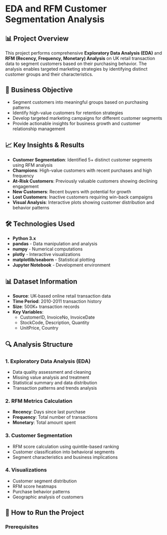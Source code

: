 # EDA and RFM Customer Segmentation Analysis

## 📊 Project Overview
This project performs comprehensive **Exploratory Data Analysis (EDA)** and **RFM (Recency, Frequency, Monetary) Analysis** on UK retail transaction data to segment customers based on their purchasing behavior. The analysis enables targeted marketing strategies by identifying distinct customer groups and their characteristics.

## 🎯 Business Objective
- Segment customers into meaningful groups based on purchasing patterns
- Identify high-value customers for retention strategies
- Develop targeted marketing campaigns for different customer segments
- Provide actionable insights for business growth and customer relationship management

## 📈 Key Insights & Results
- **Customer Segmentation**: Identified 5+ distinct customer segments using RFM analysis
- **Champions**: High-value customers with recent purchases and high frequency
- **At-Risk Customers**: Previously valuable customers showing declining engagement
- **New Customers**: Recent buyers with potential for growth
- **Lost Customers**: Inactive customers requiring win-back campaigns
- **Visual Analysis**: Interactive plots showing customer distribution and behavior patterns

## 🛠️ Technologies Used
- **Python 3.x**
- **pandas** - Data manipulation and analysis
- **numpy** - Numerical computations
- **plotly** - Interactive visualizations
- **matplotlib/seaborn** - Statistical plotting
- **Jupyter Notebook** - Development environment

## 📊 Dataset Information
- **Source**: UK-based online retail transaction data
- **Time Period**: 2010-2011 transaction history
- **Size**: 500K+ transaction records
- **Key Variables**: 
  - CustomerID, InvoiceNo, InvoiceDate
  - StockCode, Description, Quantity
  - UnitPrice, Country

## 🔍 Analysis Structure

### 1. **Exploratory Data Analysis (EDA)**
- Data quality assessment and cleaning
- Missing value analysis and treatment
- Statistical summary and data distribution
- Transaction patterns and trends analysis

### 2. **RFM Metrics Calculation**
- **Recency**: Days since last purchase
- **Frequency**: Total number of transactions
- **Monetary**: Total amount spent

### 3. **Customer Segmentation**
- RFM score calculation using quintile-based ranking
- Customer classification into behavioral segments
- Segment characteristics and business implications

### 4. **Visualizations**
- Customer segment distribution
- RFM score heatmaps
- Purchase behavior patterns
- Geographic analysis of customers

## 🚀 How to Run the Project

### Prerequisites
